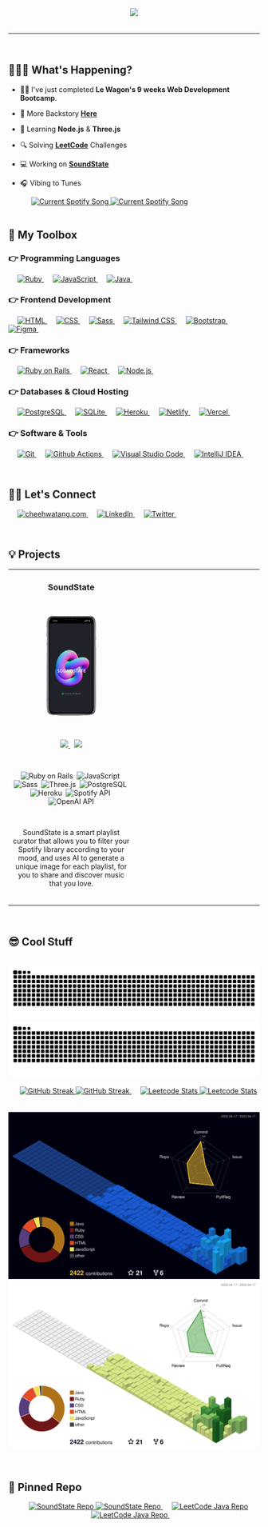 <div align='center'>
    <a href="https://cheehwatang.com/">
        <img src="https://res.cloudinary.com/dsx50recn/video/upload/c_fill,h_400,w_900/f_auto,fl_animated/e_loop/v1681724926/Portfolio%20Website/portfolio_homepage_video_vgzhkp.gif">
    </a>
</div>

</br>

<hr>

</br>

## 👨🏻‍💻 What's Happening?

- 👨‍🎓 I've just completed **Le Wagon's 9 weeks Web Development Bootcamp**.
<p></p>

- 🐣 More Backstory <a href="https://cheehwatang.com/#about" target="_blank" alt="link to about page"><strong>Here</strong></a>
<p></p>

- 🌱 Learning **Node.js** & **Three.js**
<p></p>

- 🔍 Solving <a href="https://img.shields.io/badge/LeetCode%20-%23FFA116.svg?style=for-the-badge&logo=leetcode&logoColor=white" target="_blank" alt="link to about page"><strong>LeetCode</strong></a> Challenges
<p></p>

- 💻 Working on <a href="https://www.soundstate.live" target="_blank" alt="link to SoundState.live"><strong>SoundState</strong></a>

- 🎧 Vibing to Tunes
<div>
    &emsp;&emsp;&emsp;
    <a href="https://open.spotify.com/user/12136120750#gh-dark-mode-only" target="_blank"> 
        <img src="https://github-readme-spotify-widget-mu.vercel.app/api?scan=true&theme=dark&rainbow=true#gh-dark-mode-only" alt="Current Spotify Song">
    </a>
    <a href="https://open.spotify.com/user/12136120750#gh-light-mode-only" target="_blank"> 
        <img src="https://github-readme-spotify-widget-mu.vercel.app/api?scan=true&rainbow=true#gh-light-mode-only" alt="Current Spotify Song">
    </a>
</div>
</br>

## 🧰 My Toolbox

### 👉 Programming Languages

<p align="left"> 
    &emsp;
    <a href="https://www.ruby-lang.org/en/" target="_blank" rel="noreferrer"> 
        <img alt="Ruby" src="https://img.shields.io/badge/Ruby%20-%23CC342D.svg?style=for-the-badge&logo=ruby&logoColor=white">
    </a>
    &emsp;
    <a href="https://developer.mozilla.org/en-US/docs/Web/JavaScript" target="_blank" rel="noreferrer"> 
        <img alt="JavaScript" src="https://img.shields.io/badge/JavaScript%20-%23F7DF1E.svg?style=for-the-badge&logo=javascript&logoColor=black">
    </a>
    &emsp;
    <a href="https://www.java.com" target="_blank" rel="noreferrer"> 
        <img alt="Java" src="https://img.shields.io/badge/Java-%23007396.svg?style=for-the-badge&logo=java&logoColor=white">
    </a>
    &emsp;
</p>

### 👉 Frontend Development

<p align="left"> 
    &emsp;
    <a href="https://www.w3.org/html/" target="_blank" rel="noreferrer"> 
        <img alt="HTML" src="https://img.shields.io/badge/HTML5%20-%23E34F26.svg?style=for-the-badge&logo=html5&logoColor=white">
    </a>   
    &emsp;
    <a href="https://www.w3schools.com/css/" target="_blank" rel="noreferrer">
        <img alt="CSS" src="https://img.shields.io/badge/CSS%20-%231572B6.svg?style=for-the-badge&logo=css3&logoColor=white">
    </a> 
    &emsp;
    <a href="https://sass-lang.com" target="_blank" rel="noreferrer"> 
        <img alt="Sass" src="https://img.shields.io/badge/Sass-%23CC6699.svg?style=for-the-badge&logo=sass&logoColor=white"/>
    </a>
    &emsp;
    <a href="https://tailwindcss.com/" target="_blank" rel="noreferrer"> 
        <img alt="Tailwind CSS" src="https://img.shields.io/badge/Tailwind CSS-%2306B6D4.svg?style=for-the-badge&logo=tailwindcss&logoColor=white"/>
    </a>
    &emsp;
    <a href="https://getbootstrap.com" target="_blank" rel="noreferrer"> 
        <img alt="Bootstrap" src="https://img.shields.io/badge/Bootstrap-%23563D7C.svg?style=for-the-badge&logo=bootstrap&logoColor=white"/>
    </a>
    &emsp;
    <a href="https://www.figma.com/" target="_blank" rel="noreferrer"> 
        <img alt="Figma" src="https://img.shields.io/badge/Figma-%23F24E1E.svg?style=for-the-badge&logo=figma&logoColor=white"/>
    </a>
    &emsp;
</p>

### 👉 Frameworks

<p align="left">
    &emsp;
    <a href="https://rubyonrails.org" target="_blank" rel="noreferrer">
        <img alt="Ruby on Rails" src="https://img.shields.io/badge/Ruby On Rails-%23CC0000.svg?style=for-the-badge&logo=rubyonrails&logoColor=white"/>
    </a>
    &emsp;
    <a href="https://react.dev/" target="_blank" rel="noreferrer">
        <img alt="React" src="https://img.shields.io/badge/React-%2361DAFB.svg?style=for-the-badge&logo=react&logoColor=black"/>
    </a>
    &emsp;
    <a href="https://nodejs.org/" target="_blank" rel="noreferrer">
        <img alt="Node.js" src="https://img.shields.io/badge/Node.js-%23339933.svg?style=for-the-badge&logo=node.js&logoColor=white"/>
    </a>
    &emsp;
</p>

### 👉 Databases & Cloud Hosting

<p align="left">
    &emsp;
    <a href="https://www.postgresql.org" target="_blank" rel="noreferrer">
        <img alt="PostgreSQL" src="https://img.shields.io/badge/PostgreSQL-%234479A1.svg?style=for-the-badge&logo=postgresql&logoColor=white"/>
    </a>
    &emsp;
    <a href="https://sqlite.org/" target="_blank" rel="noreferrer">
        <img alt="SQLite" src="https://img.shields.io/badge/SQLite-%23003B57.svg?style=for-the-badge&logo=sqlite&logoColor=white"/>
    </a>
    &emsp;
    <a href="https://heroku.com" target="_blank" rel="noreferrer">
        <img alt="Heroku" src="https://img.shields.io/badge/Heroku-%23430098.svg?style=for-the-badge&logo=heroku&logoColor=white"/>
    </a>
    &emsp;
    <a href="https://www.netlify.com/" target="_blank" rel="noreferrer">
        <img alt="Netlify" src="https://img.shields.io/badge/Netlify-%2300C7B7.svg?style=for-the-badge&logo=netlify&logoColor=white"/>
    </a>
    &emsp;
    <a href="https://vercel.com/" target="_blank" rel="noreferrer">
        <img alt="Vercel" src="https://img.shields.io/badge/Vercel-%23000000.svg?style=for-the-badge&logo=vercel&logoColor=white"/>
    </a>
    &emsp;
</p>

### 👉 Software & Tools

<p align="left">
    &emsp;
    <a href="https://git-scm.com/" target="_blank" rel="noreferrer">
        <img alt="Git" src="https://img.shields.io/badge/Git-%23F05032.svg?style=for-the-badge&logo=git&logoColor=white"/>
    </a>
    &emsp;
    <a href="https://docs.github.com/en/actions" target="_blank" rel="noreferrer">
        <img alt="Github Actions" src="https://img.shields.io/badge/Github Actions-%232088FF.svg?style=for-the-badge&logo=githubactions&logoColor=white"/>
    </a>
    &emsp;
    <a href="https://code.visualstudio.com/" target="_blank" rel="noreferrer">
        <img alt="Visual Studio Code" src="https://img.shields.io/badge/Visual Studio Code-%23007ACC.svg?style=for-the-badge&logo=visualstudiocode&logoColor=white"/>
    </a>
    &emsp;
    <a href="https://www.jetbrains.com/idea/" target="_blank" rel="noreferrer">
        <img alt="IntelliJ IDEA" src="https://img.shields.io/badge/IntelliJ IDEA-%23000000.svg?style=for-the-badge&logo=intellijidea&logoColor=white"/>
    </a>
    &emsp;
</p>

</br>

## 🙋‍♀️ Let's Connect

<p align="left">
    &emsp;
    <a href="https://cheehwatang.com/" target="_blank">
        <img alt="cheehwatang.com" src="https://img.shields.io/badge/cheehwatang.com-%2316F8ED?style=for-the-badge&logo=googlechrome&logoColor=black">
    </a>
    &emsp;
    <a href="https://linkedin.com/in/cheehwatang/" target='_blank'>
        <img alt="LinkedIn" src="https://img.shields.io/badge/cheehwatang-%230077B5?style=for-the-badge&logo=linkedin&logoColor=white">
    </a>
    &emsp;
    <a href="https://twitter.com/cheehwatang/" target='_blank'>
        <img alt="Twitter" src="https://img.shields.io/badge/cheehwatang-%231DA1F2?style=for-the-badge&logo=twitter&logoColor=white">
    </a>
    &emsp;
</p>

</br>

<!-- PROJECTS -->

## 💡 Projects

<div align="left">
	<table>
	    <tr>
            <td width="50%">
                <h3 align="center"><strong>SoundState</strong></h3>
                </br>
                <div align="center">
                    <p>  
                        <a href='https://www.soundstate.live' target="_blank">
                            <img src="images/soundstate/soundstate-landing-large.png" alt="soundstate" height="200" />
                        </a>
                    </p>
                    </br>
                    <p>
                        <a href="https://github.com/weepotty/soundstate" target="_blank">
							<img src="https://img.shields.io/badge/Repo-lightgrey?style=for-the-badge&logo=github"/>
						</a>
                        &nbsp;
						<a href="https://www.soundstate.live" target="_blank">
							<img src="https://img.shields.io/badge/Live-lightgrey?style=for-the-badge&color=0892d0&logo=googlechrome&logoColor=white"/>
						</a>
                    </p>
                    </br>
                    <p>
                        <img alt="Ruby on Rails" src="https://img.shields.io/badge/Ruby On Rails-%23CC0000.svg?style=for-the-badge&logo=rubyonrails&logoColor=white"/>&nbsp;
                        <img alt="JavaScript" src="https://img.shields.io/badge/JavaScript%20-%23F7DF1E.svg?style=for-the-badge&logo=javascript&logoColor=black">&nbsp;
                        <img alt="Sass" src="https://img.shields.io/badge/Sass-%23CC6699.svg?style=for-the-badge&logo=sass&logoColor=white"/>&nbsp;
                        <img alt="Three.js" src="https://img.shields.io/badge/Three.js-%23000000.svg?style=for-the-badge&logo=three.js&logoColor=white"/>&nbsp;
                        <img alt="PostgreSQL" src="https://img.shields.io/badge/PostgreSQL-%234479A1.svg?style=for-the-badge&logo=postgresql&logoColor=white"/>&nbsp;
                        <img alt="Heroku" src="https://img.shields.io/badge/Heroku-%23430098.svg?style=for-the-badge&logo=heroku&logoColor=white"/>&nbsp;
                        <img alt="Spotify API" src="https://img.shields.io/badge/Spotify API-%231DB954.svg?style=for-the-badge&logo=spotify&logoColor=white"/>&nbsp;
                        <img alt="OpenAI API" src="https://img.shields.io/badge/OpenAI API-%23412991.svg?style=for-the-badge&logo=openai&logoColor=white"/>
                    </p>
                    </br>
                    <p>
                        SoundState is a smart playlist curator that allows you to filter your Spotify library according to your mood, and uses AI to generate a unique image for each playlist, for you to share and discover music that you love.
                    </p>
                    </br>
                </div>	
            </td>
            <td width="50%"></td>
        </tr>
	</table>
</div>

</br>

## 😎 Cool Stuff

<div align='center'>
    &emsp;
    <a href='#gh-dark-mode-only'>
        <img src='https://github.com/cheehwatang/cheehwatang/blob/output/ocean.svg?color_snake=#15F8EB&color_dots=#bfd6f6,#8dbdff,#64a1f4,#4b91f1,#3c7dd9#gh-dark-mode-only' alt='Snake animation'>
    </a>
    <a href='#gh-light-mode-only'>
        <img src='https://github.com/cheehwatang/cheehwatang/blob/output/github-snake.svg?color_snake=#00FC58#gh-light-mode-only' alt='Snake animation'>
    </a>
    &emsp;
    </br>
    &emsp;
    <a href='#gh-dark-mode-only'>
        <img src='https://github-readme-streak-stats.herokuapp.com?user=cheehwatang&border_radius=20&theme=react&date_format=j%20M%5B%20Y%5D#gh-dark-mode-only' alt='GitHub Streak'>
    </a>
    <a href='#gh-light-mode-only'>
        <img src='https://github-readme-streak-stats.herokuapp.com?user=cheehwatang&border_radius=20&theme=swift&date_format=j%20M%5B%20Y%5D#gh-light-mode-only' alt='GitHub Streak'>
    </a>
    &emsp;
    <a href='https://leetcode.com/cheehwatang#gh-dark-mode-only'>
        <img src='https://leetcard.jacoblin.cool/cheehwatang?border=1&radius=20&theme=unicorn#gh-dark-mode-only' alt='Leetcode Stats'>
    </a>
    <a href='https://leetcode.com/cheehwatang#gh-light-mode-only'>
        <img src='https://leetcard.jacoblin.cool/cheehwatang?border=1&radius=20&theme=light#gh-light-mode-only' alt='Leetcode Stats'>
    </a>
    &emsp;
    </br>
    &emsp;
    <img src='./profile-3d-contrib/profile-night-view.svg#gh-dark-mode-only' width='700' alt='3D Contribution Profile'>
    <img src='./profile-3d-contrib/profile-green-animate.svg#gh-light-mode-only' width='700' alt='3D Contribution Profile'>
    &emsp;
</div>

</br>

## 🔖 Pinned Repo

<div align='center'>
    &emsp;
    <a href='https://github.com/weepotty/soundstate#gh-dark-mode-only' target='_blank'>
        <img src='https://github-readme-stats-gray-three.vercel.app/api/pin/?username=weepotty&repo=soundstate&theme=react#gh-dark-mode-only' alt='SoundState Repo'>
    </a>
    <a href='https://github.com/weepotty/soundstate#gh-light-mode-only' target='_blank'>
        <img src='https://github-readme-stats-gray-three.vercel.app/api/pin/?username=weepotty&repo=soundstate&theme=swift#gh-light-mode-only' alt='SoundState Repo'>
    </a>
    &emsp;
    <a href='https://github.com/cheehwatang/leetcode-java#gh-dark-mode-only' target='_blank'>
        <img src='https://github-readme-stats-gray-three.vercel.app/api/pin/?username=cheehwatang&repo=leetcode-java&theme=react#gh-dark-mode-only' alt='LeetCode Java Repo'>
    </a>
    <a href='https://github.com/cheehwatang/leetcode-java#gh-light-mode-only' target='_blank'>
        <img src='https://github-readme-stats-gray-three.vercel.app/api/pin/?username=cheehwatang&repo=leetcode-java&theme=swift#gh-light-mode-only' alt='LeetCode Java Repo'>
    </a>
    &emsp;
</div>

</br>
